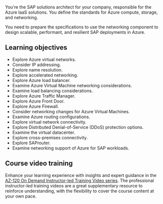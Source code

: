You're the SAP solutions architect for your company, responsible for the Azure IaaS solutions. You define the standards for Azure compute, storage, and networking.

You need to prepare the specifications to use the networking component to design scalable, performant, and resilient SAP deployments in Azure.

## Learning objectives

- Explore Azure virtual networks.
- Consider IP addressing.
- Explore name resolution.
- Explore accelerated networking.
- Explore Azure load balancer.
- Examine Azure Virtual Machine networking considerations.
- Examine load balancing considerations.
- Explore Azure Traffic Manager.
- Explore Azure Front Door.
- Explore Azure Firewall.
- Consider networking changes for Azure Virtual Machines.
- Examine Azure routing configurations.
- Explore virtual network connectivity.
- Explore Distributed Denial-of-Service (DDoS) protection options.
- Examine the virtual datacenter.
- Explore cross-premises connectivity.
- Explore SAProuter.
- Examine networking support of Azure for SAP workloads.

## Course video training

Enhance your learning experience with insights and expert guidance in the [AZ-120 On Demand Instructor-led Training Video series](/shows/on-demand-instructor-led-training-series/?products=azure&terms=az-120). The professional instructor-led training videos are a great supplementary resource to reinforce understanding, with the flexibility to cover the course content at your own pace.
